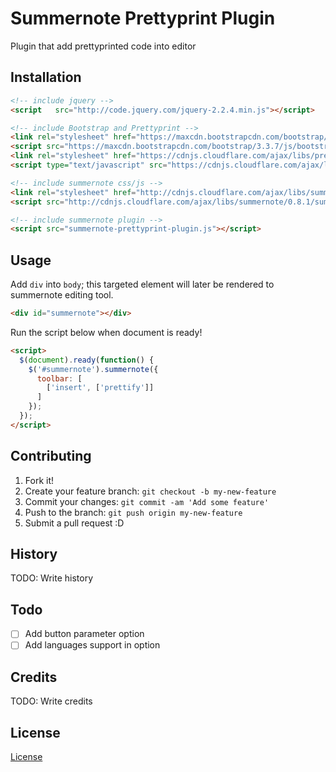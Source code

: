 # Summernote Prettyprint Plugin

Plugin that add prettyprinted code into editor

## Installation

```html
<!-- include jquery -->
<script   src="http://code.jquery.com/jquery-2.2.4.min.js"></script>

<!-- include Bootstrap and Prettyprint -->
<link rel="stylesheet" href="https://maxcdn.bootstrapcdn.com/bootstrap/3.3.7/css/bootstrap.min.css" />
<script src="https://maxcdn.bootstrapcdn.com/bootstrap/3.3.7/js/bootstrap.min.js"></script>
<link rel="stylesheet" href="https://cdnjs.cloudflare.com/ajax/libs/prettify/r298/prettify.min.css" />
<script type="text/javascript" src="https://cdnjs.cloudflare.com/ajax/libs/prettify/r298/prettify.min.js"></script>

<!-- include summernote css/js -->
<link rel="stylesheet" href="http://cdnjs.cloudflare.com/ajax/libs/summernote/0.8.1/summernote.css" />
<script src="http://cdnjs.cloudflare.com/ajax/libs/summernote/0.8.1/summernote.js"></script>

<!-- include summernote plugin -->
<script src="summernote-prettyprint-plugin.js"></script>
```

## Usage

Add `div` into `body`; this targeted element will later be rendered to summernote editing tool.

```html
<div id="summernote"></div>
```
Run the script below when document is ready!

```html
<script>
  $(document).ready(function() {
    $('#summernote').summernote({
      toolbar: [
        ['insert', ['prettify']]
      ]
    });
  });
</script>
```

## Contributing

1. Fork it!
2. Create your feature branch: `git checkout -b my-new-feature`
3. Commit your changes: `git commit -am 'Add some feature'`
4. Push to the branch: `git push origin my-new-feature`
5. Submit a pull request :D

## History

TODO: Write history

## Todo

- [ ] Add button parameter option
- [ ] Add languages support in option

## Credits

TODO: Write credits

## License

[License](LICENSE)
